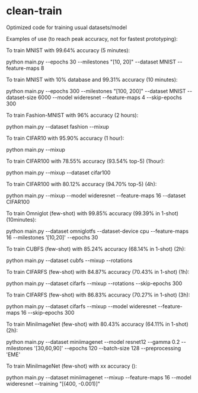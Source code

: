 # clean-train

Optimized code for training usual datasets/model

Examples of use (to reach peak accuracy, not for fastest prototyping):

To train MNIST with 99.64% accuracy (5 minutes):

python main.py --epochs 30 --milestones "[10, 20]" --dataset MNIST --feature-maps 8

To train MNIST with 10% database and 99.31% accuracy (10 minutes):

python main.py --epochs 300 --milestones "[100, 200]" --dataset MNIST --dataset-size 6000 --model wideresnet --feature-maps 4 --skip-epochs 300

To train Fashion-MNIST with 96% accuracy (2 hours):

python main.py --dataset fashion --mixup

To train CIFAR10 with 95.90% accuracy (1 hour):

python main.py --mixup

To train CIFAR100 with 78.55% accuracy (93.54% top-5) (1hour):

python main.py --mixup --dataset cifar100

To train CIFAR100 with 80.12% accuracy (94.70% top-5) (4h):

python main.py --mixup --model wideresnet --feature-maps 16 --dataset CIFAR100

To train Omniglot (few-shot) with 99.85% accuracy (99.39% in 1-shot) (10minutes):

python main.py --dataset omniglotfs --dataset-device cpu --feature-maps 16 --milestones '[10,20]' --epochs 30

To train CUBFS (few-shot) with 85.24% accuracy (68.14% in 1-shot) (2h):

python main.py --dataset cubfs --mixup --rotations

To train CIFARFS (few-shot) with 84.87% accuracy (70.43% in 1-shot) (1h):

python main.py --dataset cifarfs --mixup --rotations --skip-epochs 300

To train CIFARFS (few-shot) with 86.83% accuracy (70.27% in 1-shot) (3h):

python main.py --dataset cifarfs --mixup --model wideresnet --feature-maps 16 --skip-epochs 300

To train MiniImageNet (few-shot) with 80.43% accuracy (64.11% in 1-shot) (2h):

python main.py --dataset miniimagenet --model resnet12 --gamma 0.2 --milestones '[30,60,90]' --epochs 120 --batch-size 128 --preprocessing 'EME'

To train MiniImageNet (few-shot) with xx accuracy ():

python main.py --dataset miniimagenet --mixup --feature-maps 16 --model wideresnet --training "[(400, -0.001)]"
